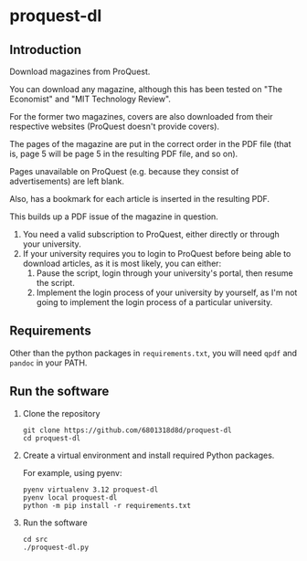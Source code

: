 # proquest-dl

## Introduction

Download magazines from ProQuest.

You can download any magazine, although this has been tested on "The Economist" and "MIT Technology Review".

For the former two magazines, covers are also downloaded from their respective websites (ProQuest doesn't provide covers).

The pages of the magazine are put in the correct order in the PDF file (that is, page 5 will be page 5 in the resulting PDF file, and so on).

Pages unavailable on ProQuest (e.g. because they consist of advertisements) are left blank.

Also, has a bookmark for each article is inserted in the resulting PDF.

This builds up a PDF issue of the magazine in question.

1. You need a valid subscription to ProQuest, either directly or through your university.
2. If your university requires you to login to ProQuest before being able to download articles, as it is most likely, you can either:
	1. Pause the script, login through your university's portal, then resume the script.
	2. Implement the login process of your university by yourself, as I'm not going to implement the login process of a particular university.

## Requirements

Other than the python packages in `requirements.txt`, you will need `qpdf` and `pandoc` in your PATH.

## Run the software

1. Clone the repository

    ```
    git clone https://github.com/6801318d8d/proquest-dl
    cd proquest-dl
    ```

2. Create a virtual environment and install required Python packages.

    For example, using pyenv:

    ```
    pyenv virtualenv 3.12 proquest-dl
    pyenv local proquest-dl
    python -m pip install -r requirements.txt
    ```
3. Run the software

    ```
    cd src
    ./proquest-dl.py
    ```
